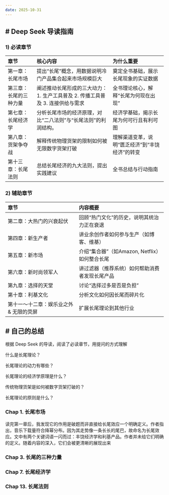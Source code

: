 ```yaml
---
date: 2025-10-31
---
```


## # Deep Seek 导读指南

### 1) 必读章节

| 章节                   | 核心内容                                                     | 为什么重要                                     |
| :--------------------- | :----------------------------------------------------------- | :--------------------------------------------- |
| 第一章：长尾市场       | 提出“长尾”概念，用数据说明冷门产品集合起来市场规模巨大       | 奠定全书基础，展示长尾现象的实证数据           |
| 第三章：长尾的三种力量 | 阐述推动长尾形成的三大动力： 1. 生产工具普及 2. 传播工具普及 3. 连接供给与需求 | 全书理论核心，解释“长尾为何现在出现”           |
| 第七章：长尾经济学     | 分析长尾市场的经济原理，对比“二八法则”与“长尾法则”的利润结构。 | 经济学基础，揭示长尾为何可行且有利可图         |
| 第八章：货架争夺战     | 解释传统物理货架的限制如何被无限数字货架打破                 | 理解渠道变革，说明“匮乏经济”到“丰饶经济”的转变 |
| 第十三章：长尾法则     | 总结长尾经济的九大法则，提出实践建议                         | 全书总结与行动指南                             |

### 2) 辅助章节

| 章节                                    | 内容概要                                       |
| :-------------------------------------- | :--------------------------------------------- |
| 第二章：大热门的兴衰起伏                | 回顾“热门文化”的历史，说明其统治力正在衰退     |
| 第四章：新生产者                        | 讲业余创作者如何参与生产（如博客、维基）       |
| 第五章：新市场                          | 介绍“集合器”（如Amazon, Netflix）如何整合长尾  |
| 第六章：新时尚领军人                    | 讲过滤器（推荐系统）如何帮助消费者发现长尾产品 |
| 第九章：选择的天堂                      | 讨论“选择过多是否是负担”                       |
| 第十章：利基文化                        | 分析文化如何因长尾而碎片化                     |
| 第十一～十二章：娱乐业之外 & 无限的荧屏 | 扩展长尾理论到其他行业                         |

## # 自己的总结

根据 Deep Seek 的导读，阅读了必读章节，用提问的方式理解

什么是长尾理论？

长尾理论的动力有哪些？

长尾理论的经济学原理是什么？

传统物理货架是如何被数字货架打破的？

长尾理论的原则是什么？

### Chap 1. 长尾市场

读完第一章后，我发现它的作用是破题而非直接给长尾效应一个明确定义。作者指出，音乐下载量符合降幂分布。因为其走势像一条长长的尾巴，故命名为长尾效应。文中有两个关键词语一闪而过：丰饶经济学和利基产品。作者并未给它们明确的定义。随着内容的深入，它们会被更清晰的展现出来

### Chap 3. 长尾的三种力量

### Chap 7. 长尾经济学

### Chap 13. 长尾法则
